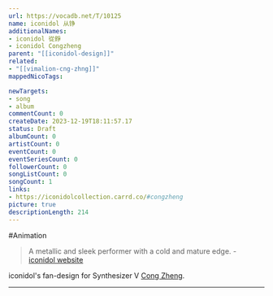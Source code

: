 ```yaml
---
url: https://vocadb.net/T/10125
name: iconidol 从铮
additionalNames: 
- iconidol 從錚
- iconidol Congzheng
parent: "[[iconidol-design]]"
related:
- "[[vimalion-cng-zhng]]"
mappedNicoTags:

newTargets:
- song
- album
commentCount: 0
createDate: 2023-12-19T18:11:57.17
status: Draft
albumCount: 0
artistCount: 0
eventCount: 0
eventSeriesCount: 0
followerCount: 0
songListCount: 0
songCount: 1
links: 
- https://iconidolcollection.carrd.co/#congzheng
picture: true
descriptionLength: 214
---
```


#Animation

>A metallic and sleek performer with a cold and mature edge.
\- [iconidol website](https://iconidolcollection.carrd.co/#congzheng)

iconidol's fan-design for Synthesizer V [Cong Zheng](https://vocadb.net/Ar/76109).

---

